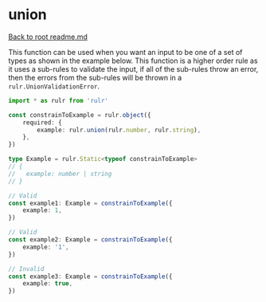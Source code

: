 # union

[Back to root readme.md](../../../readme.md)

This function can be used when you want an input to be one of a set of types as shown in the example below. This function is a higher order rule as it uses a sub-rules to validate the input, if all of the sub-rules throw an error, then the errors from the sub-rules will be thrown in a `rulr.UnionValidationError`.

```ts
import * as rulr from 'rulr'

const constrainToExample = rulr.object({
	required: {
		example: rulr.union(rulr.number, rulr.string),
	},
})

type Example = rulr.Static<typeof constrainToExample>
// {
//   example: number | string
// }

// Valid
const example1: Example = constrainToExample({
	example: 1,
})

// Valid
const example2: Example = constrainToExample({
	example: '1',
})

// Invalid
const example3: Example = constrainToExample({
	example: true,
})
```
